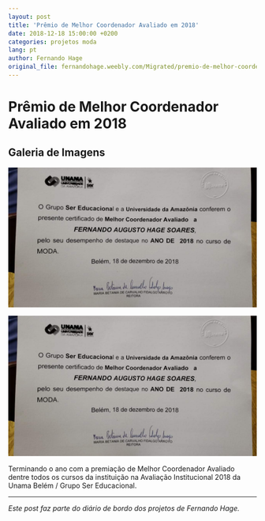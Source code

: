 ```yaml
---
layout: post
title: 'Prêmio de Melhor Coordenador Avaliado em 2018'
date: 2018-12-18 15:00:00 +0200
categories: projetos moda
lang: pt
author: Fernando Hage
original_file: fernandohage.weebly.com/Migrated/premio-de-melhor-coordenador-avaliado-em-2018.html
---
```


# Prêmio de Melhor Coordenador Avaliado em 2018

## Galeria de Imagens

![Prêmio de Melhor Coordenador Avaliado em 2018](/assets/images/premio-de-melhor-coordenador-avaliado-em-2018-01.jpg)

![Prêmio de Melhor Coordenador Avaliado em 2018](/assets/images/premio-de-melhor-coordenador-avaliado-em-2018-02.jpg)

Terminando o ano com a premiação de Melhor Coordenador Avaliado dentre todos os cursos da instituição na Avaliação Institucional 2018 da Unama Belém / Grupo Ser Educacional.

---

*Este post faz parte do diário de bordo dos projetos de Fernando Hage.*
